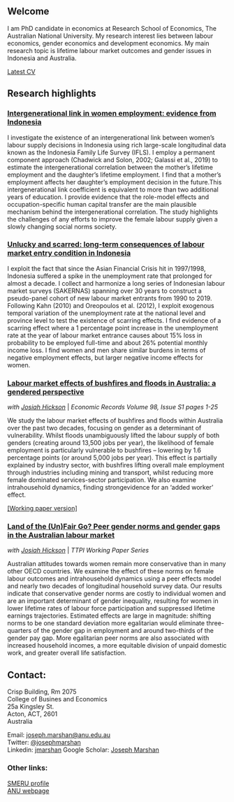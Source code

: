 ## Welcome

I am PhD candidate in economics at Research School of Economics, The Australian National University. My research interest lies between labour economics, gender economics and development economics. My main research topic is lifetime labour market outcomes and gender issues in Indonesia and Australia.

[Latest CV](https://jnmarshan.github.io/resume)

## Research highlights

### [Intergenerational link in women employment: evidence from Indonesia](https://jnmarshan.github.io/docs/motherdaughter_web.pdf)
I investigate the existence of an intergenerational link between women’s labour supply decisions in Indonesia using rich large-scale longitudinal data known as the Indonesia Family Life Survey (IFLS). I employ a permanent component approach (Chadwick and Solon, 2002; Galassi et al., 2019) to estimate the intergenerational correlation between the mother’s lifetime employment and the daughter’s lifetime employment. I find that a mother’s employment affects her daughter’s employment decision in the future.This intergenerational link coefficient is equivalent to more than two additional years of education. I provide evidence that the role-model effects and occupation-specific human capital transfer are the main plausible mechanism behind the intergenerational correlation. The study highlights the challenges of any efforts to improve the female labour supply given a slowly changing social norms society.

### [Unlucky and scarred: long-term consequences of labour market entry condition in Indonesia](https://jnmarshan.github.io/docs/unluckyscarring_web.pdf)

I exploit the fact that since the Asian Financial Crisis hit in 1997/1998, Indonesia suffered a spike in the unemployment rate that prolonged for almost a decade. I collect and harmonize a long series of Indonesian labour market surveys (SAKERNAS) spanning over 30 years to construct a pseudo-panel cohort of new labour market entrants from 1990 to 2019. Following Kahn (2010) and Oreopoulos et al. (2012), I exploit exogenous temporal variation of the unemployment rate at the national level and province level to test the existence of scarring effects. I find evidence of a scarring effect where a 1 percentage point increase in the unemployment rate at the year of labour market entrance causes about 15% loss in probability to be employed full-time and about 26% potential monthly income loss. I find women and men share similar burdens in terms of negative employment effects, but larger negative income effects for women.

### [Labour market effects of bushfires and floods in Australia: a gendered perspective](https://onlinelibrary.wiley.com/doi/full/10.1111/1475-4932.12688)
_with [Josiah Hickson](https://www.linkedin.com/in/josh-hickson-a36a4010a/?originalSubdomain=au)_ | _Economic Records Volume 98, Issue S1 pages 1-25_

We study the labour market effects of bushfires and floods within Australia over the past two decades, focusing on gender as a determinant of vulnerability. Whilst floods unambiguously lifted the labour supply of both genders (creating around 13,500 jobs per year), the likelihood of female employment is particularly vulnerable to bushfires – lowering by 1.6 percentage points (or around 5,000 jobs per year). This effect is partially explained by industry sector, with bushfires lifting overall male employment through industries including mining and transport, whilst reducing more female dominated services-sector participation. We also examine intrahousehold dynamics, finding strongevidence for an ‘added worker’ effect.

[\[Working paper version\]](https://jnmarshan.github.io/docs/Compiled_Gendered_consequences_of_natural_disaster_Final_ER.pdf)

### [Land of the (Un)Fair Go? Peer gender norms and gender gaps in the Australian labour market](https://taxpolicy.crawford.anu.edu.au/sites/default/files/publication/taxstudies_crawford_anu_edu_au/2023-07/complete_wp_hickson_marshan_july_2023.pdf)
_with [Josiah Hickson](https://www.linkedin.com/in/josh-hickson-a36a4010a/?originalSubdomain=au)_ | _TTPI Working Paper Series_

Australian attitudes towards women remain more conservative than in many other OECD countries. We examine the effect of these norms on female labour outcomes and intrahousehold dynamics using a peer effects model and nearly two decades of longitudinal household survey data. Our results indicate that conservative gender norms are costly to individual women and are an important determinant of gender inequality, resulting for women in lower lifetime rates of labour force participation and suppressed lifetime earnings trajectories. Estimated effects are large in magnitude: shifting norms to be one standard deviation more egalitarian would eliminate
three-quarters of the gender gap in employment and around two-thirds of the gender pay gap. More egalitarian peer norms are also associated with increased household incomes, a more equitable division of unpaid domestic work, and greater overall life satisfaction.

## Contact:
Crisp Building, Rm 2075  
College of Busines and Economics  
25a Kingsley St.  
Acton, ACT, 2601  
Australia

Email: [joseph.marshan@anu.edu.au](mailto:joseph.marshan@anu.edu.au)  
Twitter: [@josephmarshan](https://twitter.com/JosephMarshan)  
Linkedin: [jmarshan](https://www.linkedin.com/in/jmarshan/)
Google Scholar: [Joseph Marshan](https://scholar.google.com/citations?hl=en&user=knBTakwAAAAJ)

### Other links:
[SMERU profile](https://www.smeru.or.id/en/content/joseph-natanael-marshan)   
[ANU webpage](https://www.cbe.anu.edu.au/about/staff-directory/?profile=Joseph-Marshan)
